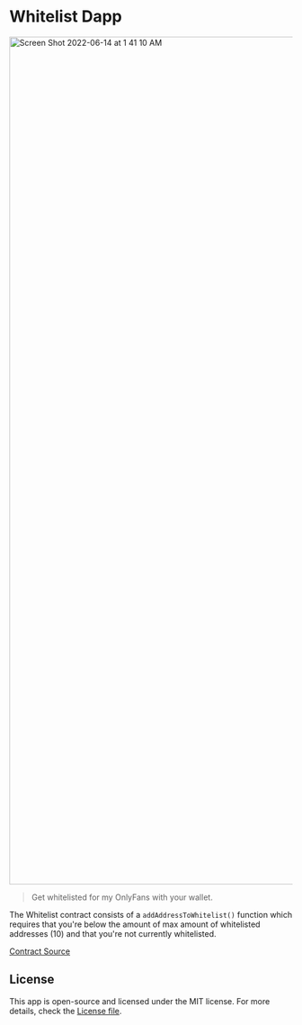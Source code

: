 # Whitelist Dapp

<img width="1506" alt="Screen Shot 2022-06-14 at 1 41 10 AM" src="https://user-images.githubusercontent.com/95723185/173502546-952b2d1a-fb66-4e8c-ab8a-a0295e229ed5.png">

> Get whitelisted for my OnlyFans with your wallet.

The Whitelist contract consists of a `addAddressToWhitelist()` function which requires that you're below the amount of max amount of whitelisted addresses (10) and that you're not currently whitelisted.

[Contract Source](contracts/SimpleStorage.sol)

## License

This app is open-source and licensed under the MIT license. For more details, check the [License file](LICENSE).
